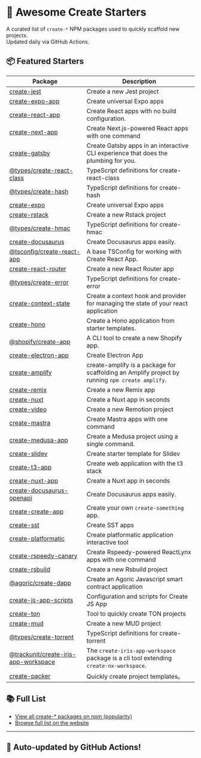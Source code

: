 # 🌱 Awesome Create Starters

A curated list of `create-*` NPM packages used to quickly scaffold new projects.  
Updated daily via GitHub Actions.

## 📦 Featured Starters

| Package | Description |
| ------- | ----------- |
| [create-jest](https://www.npmjs.com/package/create-jest) | Create a new Jest project |
| [create-expo-app](https://www.npmjs.com/package/create-expo-app) | Create universal Expo apps |
| [create-react-app](https://www.npmjs.com/package/create-react-app) | Create React apps with no build configuration. |
| [create-next-app](https://www.npmjs.com/package/create-next-app) | Create Next.js-powered React apps with one command |
| [create-gatsby](https://www.npmjs.com/package/create-gatsby) | Create Gatsby apps in an interactive CLI experience that does the plumbing for you. |
| [@types/create-react-class](https://www.npmjs.com/package/@types/create-react-class) | TypeScript definitions for create-react-class |
| [@types/create-hash](https://www.npmjs.com/package/@types/create-hash) | TypeScript definitions for create-hash |
| [create-expo](https://www.npmjs.com/package/create-expo) | Create universal Expo apps |
| [create-rstack](https://www.npmjs.com/package/create-rstack) | Create a new Rstack project |
| [@types/create-hmac](https://www.npmjs.com/package/@types/create-hmac) | TypeScript definitions for create-hmac |
| [create-docusaurus](https://www.npmjs.com/package/create-docusaurus) | Create Docusaurus apps easily. |
| [@tsconfig/create-react-app](https://www.npmjs.com/package/@tsconfig/create-react-app) | A base TSConfig for working with Create React App. |
| [create-react-router](https://www.npmjs.com/package/create-react-router) | Create a new React Router app |
| [@types/create-error](https://www.npmjs.com/package/@types/create-error) | TypeScript definitions for create-error |
| [create-context-state](https://www.npmjs.com/package/create-context-state) | Create a context hook and provider for managing the state of your react application |
| [create-hono](https://www.npmjs.com/package/create-hono) | Create a Hono application from starter templates. |
| [@shopify/create-app](https://www.npmjs.com/package/@shopify/create-app) | A CLI tool to create a new Shopify app. |
| [create-electron-app](https://www.npmjs.com/package/create-electron-app) | Create Electron App |
| [create-amplify](https://www.npmjs.com/package/create-amplify) | create-amplify is a package for scaffolding an Amplify project by running `npm create amplify`. |
| [create-remix](https://www.npmjs.com/package/create-remix) | Create a new Remix app |
| [create-nuxt](https://www.npmjs.com/package/create-nuxt) | Create a Nuxt app in seconds |
| [create-video](https://www.npmjs.com/package/create-video) | Create a new Remotion project |
| [create-mastra](https://www.npmjs.com/package/create-mastra) | Create Mastra apps with one command |
| [create-medusa-app](https://www.npmjs.com/package/create-medusa-app) | Create a Medusa project using a single command. |
| [create-slidev](https://www.npmjs.com/package/create-slidev) | Create starter template for Slidev |
| [create-t3-app](https://www.npmjs.com/package/create-t3-app) | Create web application with the t3 stack |
| [create-nuxt-app](https://www.npmjs.com/package/create-nuxt-app) | Create a Nuxt app in seconds |
| [create-docusaurus-openapi](https://www.npmjs.com/package/create-docusaurus-openapi) | Create Docusaurus apps easily. |
| [create-create-app](https://www.npmjs.com/package/create-create-app) | Create your own `create-something` app. |
| [create-sst](https://www.npmjs.com/package/create-sst) | Create SST apps |
| [create-platformatic](https://www.npmjs.com/package/create-platformatic) | Create platformatic application interactive tool |
| [create-rspeedy-canary](https://www.npmjs.com/package/create-rspeedy-canary) | Create Rspeedy-powered ReactLynx apps with one command |
| [create-rsbuild](https://www.npmjs.com/package/create-rsbuild) | Create a new Rsbuild project |
| [@agoric/create-dapp](https://www.npmjs.com/package/@agoric/create-dapp) | Create an Agoric Javascript smart contract application |
| [create-js-app-scripts](https://www.npmjs.com/package/create-js-app-scripts) | Configuration and scripts for Create JS App |
| [create-ton](https://www.npmjs.com/package/create-ton) | Tool to quickly create TON projects |
| [create-mud](https://www.npmjs.com/package/create-mud) | Create a new MUD project |
| [@types/create-torrent](https://www.npmjs.com/package/@types/create-torrent) | TypeScript definitions for create-torrent |
| [@trackunit/create-iris-app-workspace](https://www.npmjs.com/package/@trackunit/create-iris-app-workspace) | The `create-iris-app-workspace` package is a cli tool extending `create-nx-workspace`. |
| [create-packer](https://www.npmjs.com/package/create-packer) | Quickly create project templates。 |

## 📚 Full List

- [View all create-* packages on npm (popularity)](https://www.npmjs.com/search?q=create-&ranking=popularity)
- [Browse full list on the website](https://project42da.github.io/awesome-create-starters/)

---

## 🤖 Auto-updated by GitHub Actions!
